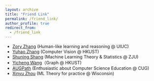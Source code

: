 ```yaml
---
layout: archive
title: "Friend Link"
permalink: /friend_link/
author_profile: true
redirect_from:
  - /friend_link
---
```


- [Zory Zhang](https://zoryzhang.notion.site/Zory-Zhang-s-Webpage-f1e7acc889b94403b0fa710049f91ad7) (Human-like learning and reasoning @ UIUC) 
- [Yuhao Zhang](https://yzhanglp.com/) (Computer Vision @ HKUST)
- [Shuning Shang](https://nooraovo.github.io) (Machine Learning Theory & Statistics @ ZJU)
- [Yicheng Wang](https://ywangmy.github.io/index.html)（Graph @ HKUST)
- [AUGPath](https://shzaiz.github.io) (Enthusiastic about Computer Science Education @ CUG)
- [Xinyu Zhou](https://www.xinyuzhou.me/home) (ML Theory for practice @ Wisconsin)